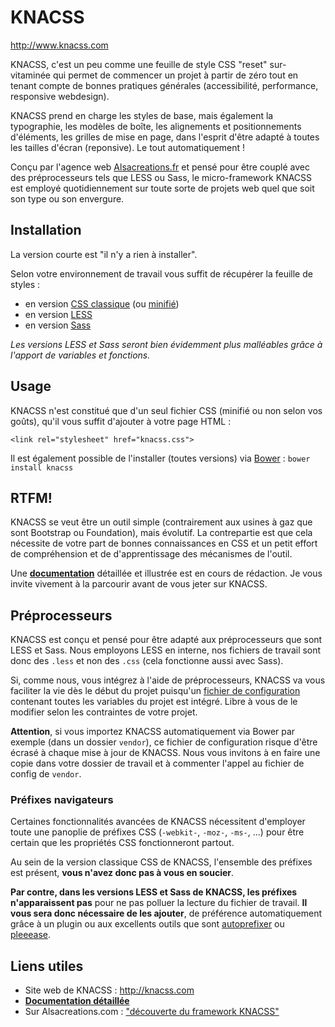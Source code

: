 # KNACSS

http://www.knacss.com

KNACSS, c'est un peu comme une feuille de style CSS "reset" sur-vitaminée qui permet de commencer un projet à partir de zéro tout en tenant compte de bonnes pratiques générales (accessibilité, performance, responsive webdesign).

KNACSS prend en charge les styles de base, mais également la typographie, les modèles de boîte, les alignements et positionnements d'éléments, les grilles de mise en page, dans l'esprit d'être adapté à toutes les tailles d'écran (reponsive). Le tout automatiquement !

Conçu par l'agence web [Alsacreations.fr](http://alsacreations.fr) et pensé pour être couplé avec des préprocesseurs tels que LESS ou Sass, le micro-framework KNACSS est employé quotidiennement sur toute sorte de projets web quel que soit son type ou son envergure.

## Installation

La version courte est "il n'y a rien à installer".

Selon votre environnement de travail vous suffit de récupérer la feuille de styles :

- en version [CSS classique](https://raw.githubusercontent.com/raphaelgoetter/KNACSS/master/css/knacss-unminified.css) (ou [minifié](vhttps://raw.githubusercontent.com/raphaelgoetter/KNACSS/master/css/knacss.css))
- en version [LESS](https://github.com/raphaelgoetter/KNACSS/tree/master/less)
- en version [Sass](https://github.com/raphaelgoetter/KNACSS/tree/master/sass)

_Les versions LESS et Sass seront bien évidemment plus malléables grâce à l'apport de variables et fonctions._

## Usage

KNACSS n'est constitué que d'un seul fichier CSS (minifié ou non selon vos goûts), qu'il vous suffit d'ajouter à votre page HTML :

    <link rel="stylesheet" href="knacss.css">

Il est également possible de l'installer (toutes versions) via [Bower](http://bower.io/) : ```bower install knacss```

## RTFM!

KNACSS se veut être un outil simple (contrairement aux usines à gaz que sont Bootstrap ou Foundation), mais évolutif.
La contrepartie est que cela nécessite de votre part de bonnes connaissances en CSS et un petit effort de compréhension et de d'apprentissage des mécanismes de l'outil.

Une [**documentation**](https://github.com/raphaelgoetter/KNACSS/tree/master/doc) détaillée et illustrée est en cours de rédaction. Je vous invite vivement à la parcourir avant de vous jeter sur KNACSS.


## Préprocesseurs

KNACSS est conçu et pensé pour être adapté aux préprocesseurs que sont LESS et Sass. Nous employons LESS en interne, nos fichiers de travail sont donc des `.less` et non des `.css` (cela fonctionne aussi avec Sass).

Si, comme nous, vous intégrez à l'aide de préprocesseurs, KNACSS va vous faciliter la vie dès le début du projet puisqu'un [fichier de configuration](https://github.com/raphaelgoetter/KNACSS/blob/master/less/_00-config.less) contenant toutes les variables du projet est intégré.
Libre à vous de le modifier selon les contraintes de votre projet.

**Attention**, si vous importez KNACSS automatiquement via Bower par exemple (dans un dossier `vendor`), ce fichier de configuration risque d'être écrasé à chaque mise à jour de KNACSS. Nous vous invitons à en faire une copie dans votre dossier de travail et à commenter l'appel au fichier de config de `vendor`.

### Préfixes navigateurs

Certaines fonctionnalités avancées de KNACSS nécessitent d'employer toute une panoplie de préfixes CSS (`-webkit-`, `-moz-`, `-ms-`, ...) pour être certain que les propriétés CSS fonctionneront partout.

Au sein de la version classique CSS de KNACSS, l'ensemble des préfixes est présent, **vous n'avez donc pas à vous en soucier**.

**Par contre, dans les versions LESS et Sass de KNACSS, les préfixes n'apparaissent pas** pour ne pas polluer la lecture du fichier de travail. **Il vous sera donc nécessaire de les ajouter**, de préférence automatiquement grâce à un plugin ou aux excellents outils que sont [autoprefixer](https://github.com/postcss/autoprefixer) ou [pleeease](http://pleeease.io/).

## Liens utiles

* Site web de KNACSS : http://knacss.com
* [**Documentation détaillée**](https://github.com/raphaelgoetter/KNACSS/tree/master/doc)
* Sur Alsacreations.com : ["découverte du framework KNACSS"](http://www.alsacreations.com/tuto/lire/1577-decouverte-du-framework-css-KNACSS.html)
